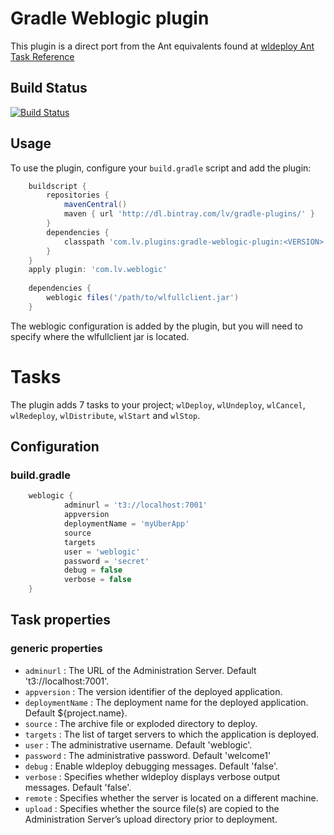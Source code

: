 # Gradle Weblogic plugin

This plugin is a direct port from the Ant equivalents found at [wldeploy Ant Task Reference](http://docs.oracle.com/cd/E13222_01/wls/docs92/programming/wldeploy.html)

## Build Status

[![Build Status](https://travis-ci.org/Liverpool-Victoria/gradle-weblogic-plugin.svg?branch=master)](https://travis-ci.org/Liverpool-Victoria/gradle-weblogic-plugin)
## Usage

To use the plugin, configure your `build.gradle` script and add the plugin:
```groovy
    buildscript {
        repositories {
            mavenCentral()
            maven { url 'http://dl.bintray.com/lv/gradle-plugins/' }
        }
        dependencies {
            classpath 'com.lv.plugins:gradle-weblogic-plugin:<VERSION>'
        }
    }
    apply plugin: 'com.lv.weblogic'
    
    dependencies {
        weblogic files('/path/to/wlfullclient.jar')
    }
```
The weblogic configuration is added by the plugin, but you will need to specify where the wlfullclient jar is located.


# Tasks
The plugin adds 7 tasks to your project; `wlDeploy`, `wlUndeploy`, `wlCancel`, `wlRedeploy`, `wlDistribute`, `wlStart` and `wlStop`.

## Configuration

### build.gradle
```groovy
    weblogic {
            adminurl = 't3://localhost:7001'
            appversion
            deploymentName = 'myUberApp'
            source
            targets
            user = 'weblogic'
            password = 'secret'
            debug = false
            verbose = false
    }
```

## Task properties
### generic properties

* `adminurl` : The URL of the Administration Server. Default 't3://localhost:7001'.
* `appversion` : The version identifier of the deployed application.
* `deploymentName` : The deployment name for the deployed application. Default ${project.name}.
* `source` : The archive file or exploded directory to deploy.
* `targets` : The list of target servers to which the application is deployed.
* `user` : The administrative username. Default 'weblogic'.
* `password` : The administrative password. Default 'welcome1'
* `debug` : Enable wldeploy debugging messages. Default 'false'.
* `verbose` : Specifies whether wldeploy displays verbose output messages. Default 'false'. 
* `remote` : Specifies whether the server is located on a different machine.
* `upload` : Specifies whether the source file(s) are copied to the Administration Server’s upload directory prior to deployment.
